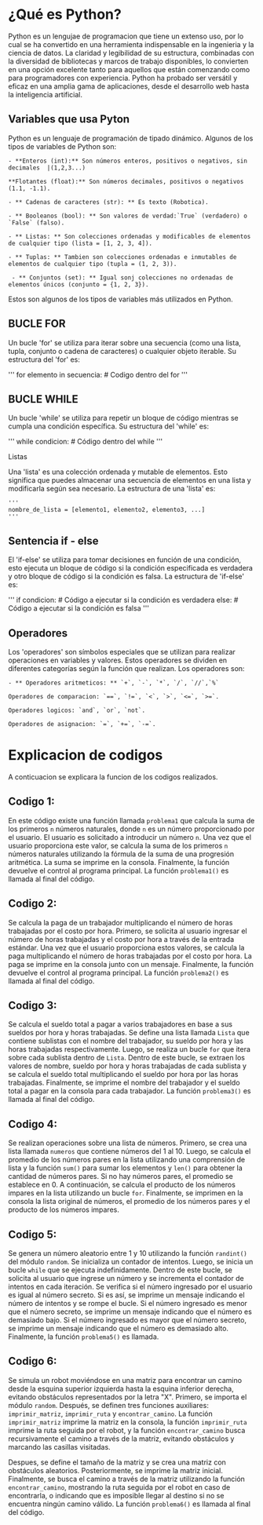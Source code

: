 # ¿Qué es Python?
Python es un lengujae de programacion que tiene un extenso uso, por lo cual se ha convertido en una herramienta indispensable en la ingenieria  y la ciencia de datos. La claridad y legibilidad de su estructura, combinadas con la diversidad de bibliotecas y marcos de trabajo disponibles, lo convierten en una opción excelente tanto para aquellos que están comenzando como para programadores con experiencia. Python ha probado ser versátil y eficaz en una amplia gama de aplicaciones, desde el desarrollo web hasta la inteligencia artificial.
## Variables que usa Pyton
Python es un lenguaje de programación de tipado dinámico. Algunos de los tipos de variables de Python son:

	- **Enteros (int):** Son números enteros, positivos o negativos, sin decimales 	|(1,2,3...)
   
	**Flotantes (float):** Son números decimales, positivos o negativos (1.1, -1.1).
   
	- ** Cadenas de caracteres (str): ** Es texto (Robotica).

	- ** Booleanos (bool): ** Son valores de verdad:`True` (verdadero) o `False` (falso).
   
   	- ** Listas: ** Son colecciones ordenadas y modificables de elementos de cualquier tipo (lista = [1, 2, 3, 4]).

	- ** Tuplas: ** Tambien son colecciones ordenadas e inmutables de elementos de cualquier tipo (tupla = (1, 2, 3)).

	 - ** Conjuntos (set): ** Igual sonj colecciones no ordenadas de elementos únicos (conjunto = {1, 2, 3}).

Estos son algunos de los tipos de variables más utilizados en Python.


## BUCLE FOR 

Un bucle 'for' se utiliza para iterar sobre una secuencia (como una lista, tupla, conjunto o cadena de caracteres) o cualquier objeto iterable. Su estructura del 'for' es:

'''
for elemento in secuencia:
    # Codigo dentro del for 
'''

## BUCLE WHILE 

Un bucle 'while' se utiliza para repetir un bloque de código mientras se cumpla una condición específica. Su estructura del 'while' es:

'''
while condicion:
    # Código dentro del while
'''

Listas

Una 'lista' es una colección ordenada y mutable de elementos. Esto significa que puedes almacenar una secuencia de elementos en una lista y modificarla según sea necesario. La estructura de una 'lista' es:

	'''
    nombre_de_lista = [elemento1, elemento2, elemento3, ...]
    '''

## Sentencia if - else 

El 'if-else' se utiliza para tomar decisiones en función de una condición, esto ejecuta un bloque de código si la condición especificada es verdadera y otro bloque de código si la condición es falsa. La estructura de 'if-else' es:

'''
	if condicion:
    # Código a ejecutar si la condición es verdadera
	else:
    # Código a ejecutar si la condición es falsa
'''

## Operadores

Los 'operadores' son símbolos especiales que se utilizan para realizar operaciones en variables y valores. Estos operadores se dividen en diferentes categorías según la función que realizan. Los operadores son:

	- ** Operadores aritmeticos: ** `+`, `-`, `*`, `/`, `//`,`%`
	
	Operadores de comparacion: `==`, `!=`, `<`, `>`, `<=`, `>=`.
	
	Operadores logicos: `and`, `or`, `not`.

	Operadores de asignacion: `=`, `+=`, `-=`.



# Explicacion de codigos

A conticuacion se explicara la funcion de los codigos realizados.

## Codigo 1: 
En este código existe una función llamada `problema1` que calcula la suma de los primeros `n` números naturales, donde `n` es un número proporcionado por el usuario. El usuario es solicitado a introducir un número `n`. Una vez que el usuario proporciona este valor, se calcula la suma de los primeros `n` números naturales utilizando la fórmula de la suma de una progresión aritmética. La suma se imprime en la consola. Finalmente, la función devuelve el control al programa principal. La función `problema1()` es llamada al final del código.

## Codigo 2:
Se calcula la paga de un trabajador multiplicando el número de horas trabajadas por el costo por hora. Primero, se solicita al usuario ingresar el número de horas trabajadas y el costo por hora a través de la entrada estándar. Una vez que el usuario proporciona estos valores, se calcula la paga multiplicando el número de horas trabajadas por el costo por hora. La paga se imprime en la consola junto con un mensaje. Finalmente, la función devuelve el control al programa principal. La función `problema2()` es llamada al final del código.

## Codigo 3:
Se calcula el sueldo total a pagar a varios trabajadores en base a sus sueldos por hora y horas trabajadas. Se define una lista llamada `Lista` que contiene sublistas con el nombre del trabajador, su sueldo por hora y las horas trabajadas respectivamente. Luego, se realiza un bucle `for` que itera sobre cada sublista dentro de `Lista`. Dentro de este bucle, se extraen los valores de nombre, sueldo por hora y horas trabajadas de cada sublista y se calcula el sueldo total multiplicando el sueldo por hora por las horas trabajadas. Finalmente, se imprime el nombre del trabajador y el sueldo total a pagar en la consola para cada trabajador. La función `problema3()` es llamada al final del código.

## Codigo 4:
Se realizan operaciones sobre una lista de números. Primero, se crea una lista llamada `numeros` que contiene números del 1 al 10. Luego, se calcula el promedio de los números pares en la lista utilizando una comprensión de lista y la función `sum()` para sumar los elementos y `len()` para obtener la cantidad de números pares. Si no hay números pares, el promedio se establece en 0. A continuación, se calcula el producto de los números impares en la lista utilizando un bucle `for`. Finalmente, se imprimen en la consola la lista original de números, el promedio de los números pares y el producto de los números impares.

## Codigo 5:
Se genera un número aleatorio entre 1 y 10 utilizando la función `randint()` del módulo `random`. Se inicializa un contador de intentos. Luego, se inicia un bucle `while` que se ejecuta indefinidamente. Dentro de este bucle, se solicita al usuario que ingrese un número y se incrementa el contador de intentos en cada iteración. Se verifica si el número ingresado por el usuario es igual al número secreto. Si es así, se imprime un mensaje indicando el número de intentos y se rompe el bucle. Si el número ingresado es menor que el número secreto, se imprime un mensaje indicando que el número es demasiado bajo. Si el número ingresado es mayor que el número secreto, se imprime un mensaje indicando que el número es demasiado alto. Finalmente, la función `problema5()` es llamada.

## Codigo 6:
Se simula un robot moviéndose en una matriz para encontrar un camino desde la esquina superior izquierda hasta la esquina inferior derecha, evitando obstáculos representados por la letra "X". Primero, se importa el módulo `random`. Después, se definen tres funciones auxiliares: `imprimir_matriz`, `imprimir_ruta` y `encontrar_camino`. La función `imprimir_matriz` imprime la matriz en la consola, la función `imprimir_ruta` imprime la ruta seguida por el robot, y la función `encontrar_camino` busca recursivamente el camino a través de la matriz, evitando obstáculos y marcando las casillas visitadas. 

Despues, se define el tamaño de la matriz y se crea una matriz con obstáculos aleatorios. Posteriormente, se imprime la matriz inicial. Finalmente, se busca el camino a través de la matriz utilizando la función `encontrar_camino`, mostrando la ruta seguida por el robot en caso de encontrarla, o indicando que es imposible llegar al destino si no se encuentra ningún camino válido. La función `problema6()` es llamada al final del código.






